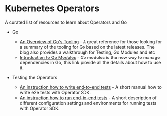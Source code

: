 # Kubernetes Operators

A curated list of resources to learn about Operators and Go

- Go
  - [An Overview of Go's Tooling](https://www.alexedwards.net/blog/an-overview-of-go-tooling) - A great reference for those looking for a summary of the tooling for Go based on the latest releases. The blog also provides a walkthrough for Testing, Go Modules and etc
  - [Introduction to Go Modules](https://github.com/golang/go/wiki/Modules#go-111-modules) - Go modules is the new way to manage dependencies in Go, this link provide all the details about how to use it.
  
- Testing the Operators
  - [An instruction how to write end-to-end tests](https://github.com/operator-framework/operator-sdk/blob/master/doc/test-framework/writing-e2e-tests.md) - A short manual how to write e2e tests with Operator SDK.
  - [An instruction how to run end-to-end tests](https://github.com/operator-framework/operator-sdk/blob/master/doc/dev/testing/running-the-tests.md) - A short description of different configuration settings and environments for running tests with Operator SDK.
